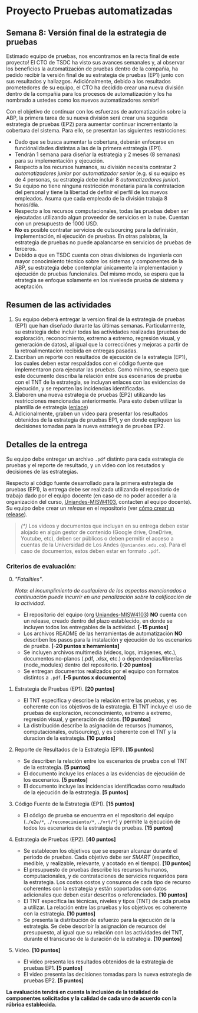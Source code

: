 
# Proyecto Pruebas automatizadas

## Semana 8: Versión final de la estrategia de pruebas

Estimado equipo de pruebas, nos encontramos en la recta final de este proyecto! El CTO de TSDC ha visto sus avances semanales y, al observar los beneficios la automatización de pruebas dentro de la compañía, ha pedido recibir la versión final de su estrategia de pruebas (EP1) junto con sus resultados y hallazgos. Adiciónalmente, debido a los resultados prometedores de su equipo, el CTO ha decidido crear una nueva división dentro de la compañia para los procesos de automatización y los ha nombrado a ustedes como los nuevos automatizadores _senior_!

Con el objetivo de continuar con los esfuerzos de automatización sobre la ABP, la primera tarea de su nueva división será crear una segunda estrategia de pruebas (EP2) para aumentar continuar incrementanto la cobertura del sistema. Para ello, se presentan las siguientes restricciones:

- Dado que se busca aumentar la cobertura, deberán enfocarse en funciónalidades distintas a las de la primera estrategia (EP1).
- Tendrán 1 semana para diseñar la estrategia y 2 meses (8 semanas) para su implementación y ejecución.
- Respecto a los recursos humanos, su división necesita contratar 2 _automatizadores junior_ por _automatizador senior_ (e.g. si su equipo es de 4 personas, su estrategia debe incluir 8 _automatizadores junior_).
- Su equipo no tiene ninguna restricción monetaria para la contratacion del personal y tiene la libertad de definir el perfil de los nuevos empleados. Asuma que cada empleado de la división trabaja 8 horas/día.
- Respecto a los recursos computacionales, todas las pruebas deben ser ejecutadas utilizando algun proveedor de servicios en la nube. Cuentan con un presupuesto de 1000 USD.
- **No** es posible contratar servicios de outsourcing para la definisión, implementación, ni ejecución de pruebas. En otras palabras, la estrategia de pruebas no puede apalancarse en servicios de pruebas de terceros.
- Debido a que en TSDC cuenta con otras divisiones de ingeniería con mayor conocimiento técnico sobre los sistemas y componentes de la ABP, su estrategia debe contemplar únicamente la implementacion y ejecución de pruebas funcionales. Del mismo modo, se espera que la etrategia se enfoque solamente en los nivelesde prueba de sistema y aceptación.


## Resumen de las actividades

1. Su equipo deberá entregar la version final de la estrategia de pruebas (EP1) que han diseñado durante las últimas semanas. Particularmente, su estrategia debe incluir todas las actividades realizadas (pruebas de exploración, reconocimiento, extremo a extremo, regresión visual, y generación de datos), al igual que la correcciónes y mejoras a partir de la retroalimentacion recibida en entregas pasadas.
2. Escriban un reporte con resultados de ejecución de la estrategia (EP1), los cuales deben estar respaldados con el código fuente que implementaron para ejecutar las pruebas. Como mínimo, se espera que este documento describa la relación entre sus escenarios de prueba con el TNT de la estrategia, se incluyan enlaces con las evidencias de ejecución, y se reporten las incidencias identificadas.
3. Elaboren una nueva estrategia de pruebas (EP2) utilizando las restricciones mencionadas anteriormente. Para esto deben utilizar la plantilla de estrategia ([enlace](https://thesoftwaredesignlab.github.io/AutTestingCourseraBook/templates/estrategia-pruebas.docx))
4. Adicionalmente, graben un video para presentar los resultados obtenidos de la estrategia de pruebas EP1, y en donde expliquen las decisiones tomadas para la nueva estrategia de pruebas EP2.


## Detalles de la entrega

Su equipo debe entregar un archivo `.pdf` distinto para cada estrategia de pruebas y el reporte de resultado, y un video con los resutados y decisiones de las estrategias.

Respecto al código fuente desarrollado para la primera estrategia de pruebas (EP1), la entrega debe ser realizada utilizando el repositorio de trabajo dado por el equipo docente (en caso de no poder acceder a la organización del curso, [Uniandes-MISW4103](https://github.com/orgs/Uniandes-MISW4103/), contacten al equipo docente). Su equipo debe crear un _release_ en el repositorio (ver [cómo crear un release](https://docs.github.com/en/repositories/releasing-projects-on-github/managing-releases-in-a-repository#creating-a-release)).

> _(*)_ Los videos y documentos que incluyan en su entrega deben estar alojado en algún gestor de contenido (Google drive, OneDrive, Youtube, etc), deben ser públicos o deben permitir el acceso a cuentas de la Universidad de Los Andes (`@uniandes.edu.co`). Para el caso de documentos, estos deben estar en formato `.pdf`.


### Criterios de evaluación:

0. _"Fatalities"_.

    _Nota: el incumplimiento de cualquiera de los aspectos mencionados a continuación puede incurrir en una penalización sobre la calificación de la actividad_.
    
    - El repositorio del equipo (org [Uniandes-MISW4103](https://github.com/orgs/Uniandes-MISW4103/)) **NO** cuenta con un release, creado dentro del plazo establecido, en donde se incluyen todos los entregables de la actividad. **[-15 puntos]**
    - Los archivos README de las herramientas de automatización **NO** describen los pasos para la instalación y ejecución de los escenarios de prueba. **[-20 puntos x herramienta]**
    - Se incluyen archivos multimedia (videos, logs, imágenes, etc.), documentos no-planos (.pdf, .xlsx, etc.) o dependencias/librerías (node_modules) dentro del repositorio. **[-20 puntos]**
    - Se entregan documentos realizados por el equipo con formatos distintos a `.pdf`. **[-5 puntos x documento]**

1. Estrategia de Pruebas (EP1). **[20 puntos]**
    - El TNT especifica y describe la relación entre las pruebas, y es coherente con los objetivos de la estrategia. El TNT incluye el uso de pruebas de exploración, reconocimiento, extremo a extremo, regresión visual, y generación de datos. **[10 puntos]**
    - La distribución describe la asignación de recursos (humanos, computaciónales, outsourcing), y es coherente con el TNT y la duracion de la estrategia. **[10 puntos]**

2. Reporte de Resultados de la Estrategia (EP1). **[15 puntos]**
    - Se describen la relación entre los escenarios de prueba con el TNT de la estrategia. **[5 puntos]**
    - El documento incluye los enlaces a las evidencias de ejecución de los escenarios. **[5 puntos]**
    - El documento incluye las incidencias identificadas como resultado de la ejecución de la estrategia. **[5 puntos]**

3. Código Fuente de la Estrategia (EP1). **[15 puntos]**
    - El código de prueba se encuentra en el repositorio del equipo (`./e2e/*`, `./reconocimiento/*`, `./vrt/*`) y permite la ejecución de todos los escenarios de la estrategia de pruebas. **[15 puntos]**

4. Estrategia de Pruebas (EP2). **[40 puntos]**
    - Se establecen los objetivos que se esperan alcanzar durante el periodo de pruebas. Cada objetivo debe ser _SMART_ (especifico, medible, y realizable, relevante, y acotado en el tiempo). **[10 puntos]**
    - El presupuesto de pruebas describe los recursos humanos, computacionales, y de contrataciones de servicios requeridos para la estrategia. Los costos costos y consumos de cada tipo de recurso coherentes con la estrategia y están soportados con datos adicionales que deben estar descritos o referenciados. **[10 puntos]**
    - El TNT especifica las técnicas, niveles y tipos (TNT) de cada prueba a utilizar. La relación entre las pruebas y los objetivos es coherente con la estrategia. **[10 puntos]**
    - Se presenta la distribución de esfuerzo para la ejecución de la estrategia. Se debe describir la asignación de recursos del presupuesto, al igual que su relación con las actividades del TNT, durante el transcurso de la duración de la estrategia. **[10 puntos]**

5. Video. **[10 puntos]**
    - El video presenta los resultados obtenidos de la estrategia de pruebas EP1. **[5 puntos]**
    - El video presenta las decisiones tomadas para la nueva estrategia de pruebas EP2. **[5 puntos]**

**La evaluación tendrá en cuenta la inclusión de la totalidad de componentes solicitados y la calidad de cada uno de acuerdo con la rúbrica establecida.**
